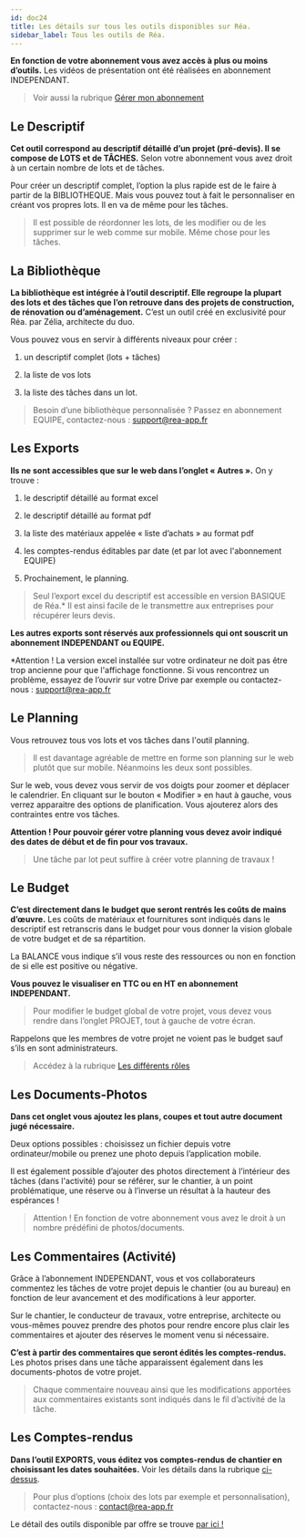 ```yaml
---
id: doc24
title: Les détails sur tous les outils disponibles sur Réa.
sidebar_label: Tous les outils de Réa.
---
```


**En fonction de votre abonnement vous avez accès à plus ou moins d’outils.** Les vidéos de présentation ont été réalisées en abonnement INDEPENDANT.

> Voir aussi la rubrique [Gérer mon abonnement](doc7.md)

## Le Descriptif

**Cet outil correspond au descriptif détaillé d’un projet (pré-devis). Il se compose de LOTS et de TÂCHES.** Selon votre abonnement vous avez droit à un certain nombre de lots et de tâches.

Pour créer un descriptif complet, l’option la plus rapide est de le faire à partir de la BIBLIOTHEQUE. Mais vous pouvez tout à fait le personnaliser en créant vos propres lots. Il en va de même pour les tâches.

> Il est possible de réordonner les lots, de les modifier ou de les supprimer sur le web comme sur mobile. Même chose pour les tâches.

## La Bibliothèque

**La bibliothèque est intégrée à l’outil descriptif. Elle regroupe la plupart des lots et des tâches que l’on retrouve dans des projets de construction, de rénovation ou d’aménagement.** C’est un outil créé en exclusivité pour Réa. par Zélia, architecte du duo. 

Vous pouvez vous en servir à différents niveaux pour créer&nbsp;:

1. un descriptif complet (lots + tâches)

2. la liste de vos lots

3. la liste des tâches dans un lot.

> Besoin d’une bibliothèque personnalisée ? Passez en abonnement EQUIPE, contactez-nous&nbsp;: support@rea-app.fr

## Les Exports

**Ils ne sont accessibles que sur le web dans l’onglet «&nbsp;Autres&nbsp;».** On y trouve&nbsp;:

1. le descriptif détaillé au format excel

2. le descriptif détaillé au format pdf

3. la liste des matériaux appelée «&nbsp;liste d’achats&nbsp;» au format pdf

4. les comptes-rendus éditables par date (et par lot avec l'abonnement EQUIPE)

5. Prochainement, le planning.

> Seul l’export excel du descriptif est accessible en version BASIQUE de Réa.* Il est ainsi facile de le transmettre aux entreprises pour récupérer leurs devis.

**Les autres exports sont réservés aux professionnels qui ont souscrit un abonnement INDEPENDANT ou EQUIPE.**

*Attention ! La version excel installée sur votre ordinateur ne doit pas être trop ancienne pour que l'affichage fonctionne. Si vous rencontrez un problème, essayez de l’ouvrir sur votre Drive par exemple ou contactez-nous&nbsp;: support@rea-app.fr

## Le Planning

Vous retrouvez tous vos lots et vos tâches dans l'outil planning.

> Il est davantage agréable de mettre en forme son planning sur le web plutôt que sur mobile. Néanmoins les deux sont possibles.

Sur le web, vous devez vous servir de vos doigts pour zoomer et déplacer le calendrier. En cliquant sur le bouton «&nbsp;Modifier&nbsp;» en haut à gauche, vous verrez apparaitre des options de planification. Vous ajouterez alors des contraintes entre vos tâches.

**Attention ! Pour pouvoir gérer votre planning vous devez avoir indiqué des dates de début et de fin pour vos travaux.**

> Une tâche par lot peut suffire à créer votre planning de travaux !

## Le Budget

**C’est directement dans le budget que seront rentrés les coûts de mains d’œuvre.** Les coûts de matériaux et fournitures sont indiqués dans le descriptif est retranscris dans le budget pour vous donner la vision globale de votre budget et de sa répartition.

La BALANCE vous indique s’il vous reste des ressources ou non en fonction de si elle est positive ou négative.

**Vous pouvez le visualiser en TTC ou en HT en abonnement INDEPENDANT.**

> Pour modifier le budget global de votre projet, vous devez vous rendre dans l’onglet PROJET, tout à gauche de votre écran.

Rappelons que les membres de votre projet ne voient pas le budget sauf s’ils en sont administrateurs.

> Accédez à la rubrique [Les différents rôles](doc22.md)

## Les Documents-Photos

**Dans cet onglet vous ajoutez les plans, coupes et tout autre document jugé nécessaire.**

Deux options possibles&nbsp;: choisissez un fichier depuis votre ordinateur/mobile ou prenez une photo depuis l’application mobile.

Il est également possible d’ajouter des photos directement à l’intérieur des tâches (dans l'activité) pour se référer, sur le chantier, à un point problématique, une réserve ou à l’inverse un résultat à la hauteur des espérances !

> Attention ! En fonction de votre abonnement vous avez le droit à un nombre prédéfini de photos/documents.

## Les Commentaires (Activité)

Grâce à l’abonnement INDEPENDANT, vous et vos collaborateurs commentez les tâches de votre projet depuis le chantier (ou au bureau) en fonction de leur avancement et des modifications à leur apporter.

Sur le chantier, le conducteur de travaux, votre entreprise, architecte ou vous-mêmes pouvez prendre des photos pour rendre encore plus clair les commentaires et ajouter des réserves le moment venu si nécessaire.

**C’est à partir des commentaires que seront édités les comptes-rendus.** Les photos prises dans une tâche apparaissent également dans les documents-photos de votre projet.

> Chaque commentaire nouveau ainsi que les modifications apportées aux commentaires existants sont indiqués dans le fil d’activité de la tâche.

## Les Comptes-rendus

**Dans l’outil EXPORTS, vous éditez vos comptes-rendus de chantier en choisissant les dates souhaitées.** Voir les détails dans la rubrique [ci-dessus](#les-exports).

> Pour plus d’options (choix des lots par exemple et personnalisation), contactez-nous&nbsp;: contact@rea-app.fr

Le détail des outils disponible par offre se trouve [par ici !](http://rea-app.fr/#offres)
